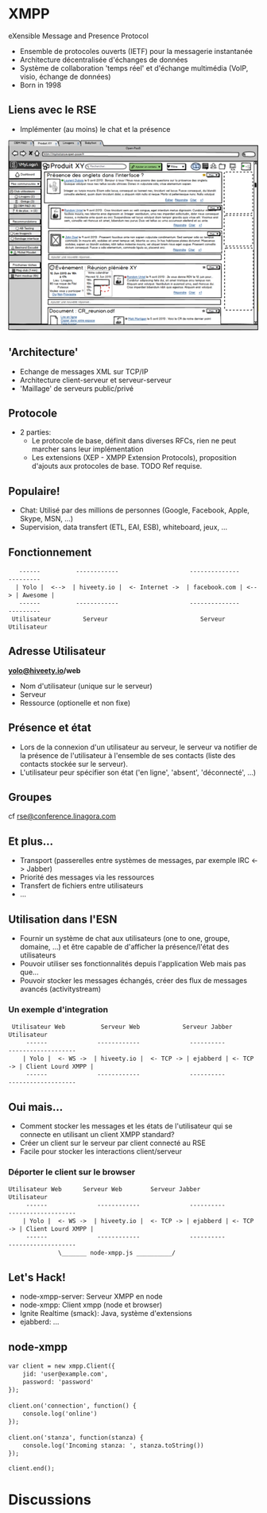# XMPP

eXensible Message and Presence Protocol



* Ensemble de protocoles ouverts (IETF) pour la messagerie instantanée
* Architecture décentralisée d'échanges de données
* Système de collaboration 'temps réel' et d'échange multimédia (VoIP, visio, échange de données)
* Born in 1998


## Liens avec le RSE

- Implémenter (au moins) le chat et la présence



<img src="./img/rse.png"/>



## 'Architecture'

- Echange de messages XML sur TCP/IP
- Architecture client-serveur et serveur-serveur
- 'Maillage' de serveurs public/privé



## Protocole

- 2 parties:
  - Le protocole de base, définit dans diverses RFCs, rien ne peut marcher sans leur implémentation
  - Les extensions (XEP - XMPP Extension Protocols), proposition d'ajouts aux protocoles de base. TODO Ref requise.



## Populaire!

- Chat: Utilisé par des millions de personnes (Google, Facebook, Apple, Skype, MSN, ...)
- Supervision, data transfert (ETL, EAI, ESB), whiteboard, jeux, ...



## Fonctionnement

       ------          ------------                    --------------        ---------
      | Yolo |  <-->  | hiveety.io |  <- Internet ->  | facebook.com | <--> | Awesome |
       ------          ------------                    --------------        ---------
     Utilisateur         Serveur                          Serveur           Utilisateur



## Adresse Utilisateur

**yolo@hiveety.io/web**

- Nom d'utilisateur (unique sur le serveur)
- Serveur
- Ressource (optionelle et non fixe)



## Présence et état

- Lors de la connexion d'un utilisateur au serveur, le serveur va notifier de la présence de l'utilisateur à l'ensemble de ses contacts (liste des contacts stockée sur le serveur).
- L'utilisateur peur spécifier son état ('en ligne', 'absent', 'déconnecté', ...)



## Groupes

cf rse@conference.linagora.com



## Et plus...

- Transport (passerelles entre systèmes de messages, par exemple IRC <-> Jabber)
- Priorité des messages via les ressources
- Transfert de fichiers entre utilisateurs
-  ...



## Utilisation dans l'ESN

- Fournir un système de chat aux utilisateurs (one to one, groupe, domaine, ...) et être capable de d'afficher la présence/l'état des utilisateurs 
- Pouvoir utiliser ses fonctionnalités depuis l'application Web mais pas que...
- Pouvoir stocker les messages échangés, créer des flux de messages avancés (activitystream)



### Un exemple d'integration

     Utilisateur Web          Serveur Web            Serveur Jabber              Utilisateur
         ------              ------------              ----------             -------------------
        | Yolo |  <- WS ->  | hiveety.io |  <- TCP -> | ejabberd | <- TCP -> | Client Lourd XMPP | 
         ------              ------------              ----------             -------------------



## Oui mais...

- Comment stocker les messages et les états de l'utilisateur qui se connecte en utilisant un client XMPP standard?
- Créer un client sur le serveur par client connecté au RSE
- Facile pour stocker les interactions client/serveur



### Déporter le client sur le browser

    Utilisateur Web      Serveur Web        Serveur Jabber                      Utilisateur
         ------              ------------              ----------             -------------------
        | Yolo |  <- WS ->  | hiveety.io |  <- TCP -> | ejabberd | <- TCP -> | Client Lourd XMPP | 
         ------              ------------              ----------             -------------------
                  \_______ node-xmpp.js __________/



## Let's Hack!

- node-xmpp-server: Serveur XMPP en node
- node-xmpp: Client xmpp (node et browser)
- Ignite Realtime (smack): Java, système d'extensions
- ejabberd: ...



## node-xmpp

```
var client = new xmpp.Client({
    jid: 'user@example.com',
    password: 'password'
});

client.on('connection', function() {
    console.log('online')
});

client.on('stanza', function(stanza) {
    console.log('Incoming stanza: ', stanza.toString())
});
```

```
client.end();
```



# Discussions